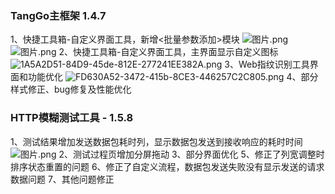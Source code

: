 
### TangGo主框架 1.4.7
1、快捷工具箱-自定义界面工具，新增<批量参数添加>模块
![图片.png](https://cdn.nlark.com/yuque/0/2024/png/1052418/1713495258352-c6716399-66b5-4fa8-95b5-652e44cab1aa.png#averageHue=%23383737&clientId=ucb29986c-6dd1-4&from=paste&height=383&id=u2db0183e&originHeight=1037&originWidth=938&originalType=binary&ratio=1&rotation=0&showTitle=false&size=78535&status=done&style=none&taskId=u11e501fd-6100-4e34-af90-71d684fc870&title=&width=346)![图片.png](https://cdn.nlark.com/yuque/0/2024/png/1052418/1713495368945-11e13d37-f8ad-4c9c-87ac-bffe36e103bb.png#averageHue=%23353535&clientId=ucb29986c-6dd1-4&from=paste&height=384&id=u43c979a6&originHeight=1023&originWidth=917&originalType=binary&ratio=1&rotation=0&showTitle=false&size=61443&status=done&style=none&taskId=uac7d1bc2-066a-45d6-926d-834a61ac8bb&title=&width=344)
2、快捷工具箱-自定义界面工具，主界面显示自定义图标
![1A5A2D51-84D9-45de-812E-277241EE382A.png](https://cdn.nlark.com/yuque/0/2024/png/1052418/1713495277274-d805c4c7-0a30-4076-821a-8b8c86beaf34.png#averageHue=%233d3c3c&clientId=ucb29986c-6dd1-4&from=paste&height=295&id=u87ea81ae&originHeight=778&originWidth=1833&originalType=binary&ratio=1&rotation=0&showTitle=false&size=61695&status=done&style=none&taskId=u5d94f49f-3808-44bd-afdb-cf51f097177&title=&width=696)
3、Web指纹识别工具界面和功能优化
![FD630A52-3472-415b-8CE3-446257C2C805.png](https://cdn.nlark.com/yuque/0/2024/png/1052418/1713495289009-b7bf5859-acf0-4beb-b804-2cb1b82d84b0.png#averageHue=%23424140&clientId=ucb29986c-6dd1-4&from=paste&height=437&id=ufce81973&originHeight=1299&originWidth=2049&originalType=binary&ratio=1&rotation=0&showTitle=false&size=133900&status=done&style=none&taskId=ub1f43370-5152-4fd1-9cf4-9c3e8e95b92&title=&width=689)
4、部分样式修正、bug修复及性能优化

### HTTP模糊测试工具 - 1.5.8
1、测试结果增加发送数据包耗时列，显示数据包发送到接收响应的耗时时间
![图片.png](https://cdn.nlark.com/yuque/0/2024/png/1052418/1713495468103-c685efda-69e4-4cf9-8e92-9a6a3772260a.png#averageHue=%23282829&clientId=u30c9430c-f80b-4&from=paste&height=376&id=u5913b33c&originHeight=1512&originWidth=2777&originalType=binary&ratio=1&rotation=0&showTitle=false&size=314034&status=done&style=none&taskId=u67a762cd-fa3d-4cd6-a3ed-3840c952eb9&title=&width=690)
2、测试过程页增加分屏拖动
3、部分界面优化
5、修正了列宽调整时排序状态重置的问题
6、修正了自定义流程，数据包发送失败没有显示发送的请求数据问题
7、其他问题修正

### 
